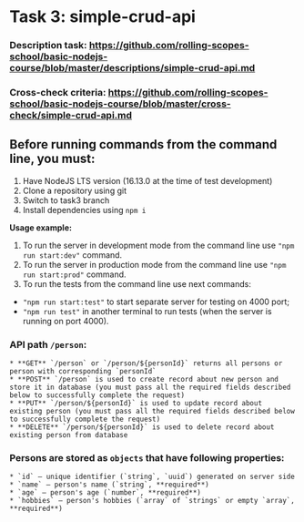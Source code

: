 # Task 3: simple-crud-api

### Description task: https://github.com/rolling-scopes-school/basic-nodejs-course/blob/master/descriptions/simple-crud-api.md

### Cross-check criteria: https://github.com/rolling-scopes-school/basic-nodejs-course/blob/master/cross-check/simple-crud-api.md

## Before running commands from the command line, you must:

1. Have NodeJS LTS version (16.13.0 at the time of test development)
2. Clone a repository using git
3. Switch to task3 branch
4. Install dependencies using `npm i`

**Usage example:**

1. To run the server in development mode from the command line use `"npm run start:dev"` command.
2. To run the server in production mode from the command line use `"npm run start:prod"` command.
3. To run the tests from the command line use next commands:

- `"npm run start:test"` to start separate server for testing on 4000 port;
- `"npm run test"` in another terminal to run tests (when the server is running on port 4000).

### API path `/person`:

    * **GET** `/person` or `/person/${personId}` returns all persons or person with corresponding `personId`
    * **POST** `/person` is used to create record about new person and store it in database (you must pass all the required fields described below to successfully complete the request)
    * **PUT** `/person/${personId}` is used to update record about existing person (you must pass all the required fields described below to successfully complete the request)
    * **DELETE** `/person/${personId}` is used to delete record about existing person from database

### Persons are stored as `objects` that have following properties:

    * `id` — unique identifier (`string`, `uuid`) generated on server side
    * `name` — person's name (`string`, **required**)
    * `age` — person's age (`number`, **required**)
    * `hobbies` — person's hobbies (`array` of `strings` or empty `array`, **required**)
